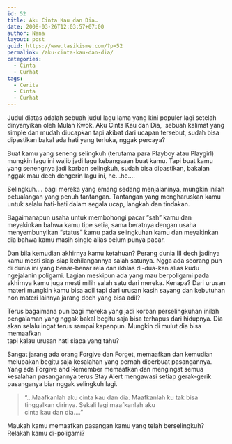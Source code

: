```yaml
---
id: 52
title: Aku Cinta Kau dan Dia…
date: 2008-03-26T12:03:57+07:00
author: Nana
layout: post
guid: https://www.tasikisme.com/?p=52
permalink: /aku-cinta-kau-dan-dia/
categories:
  - Cinta
  - Curhat
tags:
  - Cerita
  - Cinta
  - Curhat
---
```

Judul diatas adalah sebuah judul lagu lama yang kini populer lagi setelah dinyanyikan oleh Mulan Kwok. Aku Cinta Kau dan Dia,  sebuah kalimat yang simple dan mudah diucapkan tapi akibat dari ucapan tersebut, sudah bisa dipastikan bakal ada hati yang terluka, nggak percaya?

Buat kamu yang seneng selingkuh (terutama para Playboy atau Playgirl) mungkin lagu ini wajib jadi lagu kebangsaan buat kamu. Tapi buat kamu yang senengnya jadi korban selingkuh, sudah bisa dipastikan, bakalan nggak mau dech dengerin lagu ini, he…he….

Selingkuh…. bagi mereka yang emang sedang menjalaninya, mungkin inilah petualangan yang penuh tantangan. Tantangan yang mengharuskan kamu untuk selalu hati-hati dalam segala ucap, langkah dan tindakan.

Bagaimanapun usaha untuk membohongi pacar “sah” kamu dan meyakinkan bahwa kamu tipe setia, sama beratnya dengan usaha menyembunyikan “status” kamu pada selingkuhan kamu dan meyakinkan dia bahwa kamu masih single alias belum punya pacar.

Dan bila kemudian akhirnya kamu ketahuan? Perang dunia III dech jadinya kamu mesti siap-siap kehilangannya salah satunya. Ngga ada seorang pun di dunia ini yang benar-benar rela dan ikhlas di-dua-kan alias kudu ngejalanin poligami. Lagian meskipun ada yang mau berpoligami pada akhirnya kamu juga mesti milih salah satu dari mereka. Kenapa? Dari urusan materi mungkin kamu bisa adil tapi dari urusan kasih sayang dan kebutuhan non materi lainnya jarang dech yang bisa adil?

Terus bagaimana pun bagi mereka yang jadi korban perselingkuhan inilah pengalaman yang nggak bakal begitu saja bisa terhapus dari hidupnya. Dia akan selalu ingat terus sampai kapanpun. Mungkin di mulut dia bisa memaafkan  
tapi kalau urusan hati siapa yang tahu?

Sangat jarang ada orang Forgive dan Forget, memaafkan dan kemudian melupakan begitu saja kesalahan yang pernah diperbuat pasangannya. Yang ada Forgive and Remember memaafkan dan mengingat semua kesalahan pasangannya terus Stay Alert mengawasi setiap gerak-gerik pasanganya biar nggak selingkuh lagi.

> “…Maafkanlah aku cinta kau dan dia. Maafkanlah ku tak bisa tinggalkan dirinya. Sekali lagi maafkanlah aku  
> cinta kau dan dia….”

Maukah kamu memaafkan pasangan kamu yang telah berselingkuh? Relakah kamu di-poligami?